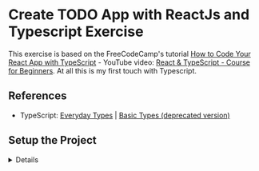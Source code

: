# Create TODO App with ReactJs and Typescript Exercise

This exercise is based on the FreeCodeCamp's tutorial [How to Code Your React App with TypeScript](https://www.freecodecamp.org/news/how-to-code-your-react-app-with-typescript/) - YouTube video: [React & TypeScript - Course for Beginners](https://youtu.be/FJDVKeh7RJI). At all this is my first touch with Typescript.

## References

- TypeScript: [Everyday Types](https://www.typescriptlang.org/docs/handbook/2/everyday-types.html) | [Basic Types (deprecated version)](https://www.typescriptlang.org/docs/handbook/basic-types.html)

## Setup the Project

<details>

### Install ReactJs and Typescript by Vite

```bash
npm create vite@latest
# ✔ Project name: … exc-ts-react-todo-app
# ✔ Select a framework: › React
# ✔ Select a variant: › TypeScript
cd exc-ts-react-todo-app/
npm install
```

- Create start command in [`package.json`](package.json) file as follows:

  ```json
  "scripts": {
      "start": "vite --host 0.0.0.0 --port 3000",
  }
  ```

- Clean the `src/` and `public/` directories and start working on the project.

### Install helpers: TailwindCSS and so on

```bash
npm i --save-dev tailwindcss postcss autoprefixer
npx tailwindcss init -p
```

```bash
npm i @tailwindcss/forms @tailwindcss/typography @tailwindcss/aspect-ratio
npm i @headlessui/react
npm i react-icons
npm i @heroicons/react
```

**References:**

- <https://tailwindui.com/>
- <https://react-icons.github.io/react-icons/>
- <https://headlessui.com/>
- <https://heroicons.com/>

### Setup the Git Repository and Push to GitHub

```bash
git config --global init.defaultBranch master
git init
git add -A
git commit -m "Initial commit"
git branch -M master
git remote add origin git@github.com:metalevel-tech/exc-ts-react-todo-app.git
git push -u origin master
```

</details>
